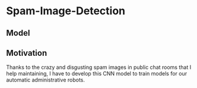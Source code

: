 # Spam-Image-Detection

## Model



## Motivation

Thanks to the crazy and disgusting spam images in public chat rooms that I help maintaining, I have to develop this CNN model to train models for our automatic administrative robots.

